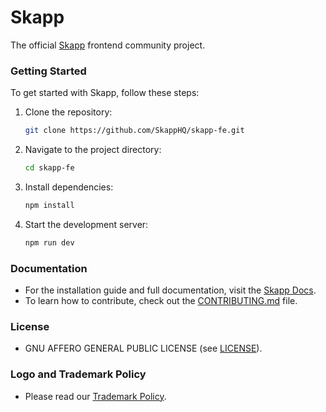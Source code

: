 # Skapp

The official [Skapp](https://skapp.com/) frontend community project.

### Getting Started

To get started with Skapp, follow these steps:

1. Clone the repository:
   ```bash
   git clone https://github.com/SkappHQ/skapp-fe.git
   ```
2. Navigate to the project directory:
   ```bash
   cd skapp-fe
   ```
3. Install dependencies:
   ```bash
   npm install
   ```
4. Start the development server:
   ```bash
   npm run dev
   ```

### Documentation

- For the installation guide and full documentation, visit the [Skapp Docs](https://docs.skapp.com/).
- To learn how to contribute, check out the [CONTRIBUTING.md](https://github.com/SkappHQ/skapp-fe/blob/main/CONTRIBUTING.md) file.

### License

- GNU AFFERO GENERAL PUBLIC LICENSE (see [LICENSE](https://github.com/SkappHQ/skapp-fe/blob/main/LICENSE)).

### Logo and Trademark Policy

- Please read our [Trademark Policy](https://github.com/SkappHQ/skapp-fe/blob/main/TRADEMARK_POLICY.md).
